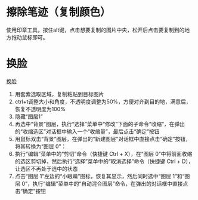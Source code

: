 # 擦除笔迹（复制颜色）

使用印章工具，按住alt键，点击想要复制的图片中央，松开后点击要复制到的地方拖动鼠标即可。

# 换脸

[换脸](https://zhuanlan.zhihu.com/p/36333106)

1. 用套索选取区域，复制粘贴到目标图片
2. ctrl+t调整大小和角度，不透明度调整为50%，方便对齐到目的地，满意后，恢复不透明度为100%
3. 隐藏“图层1”
4. 再选中“背景”图层，执行“选择”菜单中“修改”下面的子命令“收缩”，在弹出的“收缩选区”对话框中输入一个“收缩量”，最后点击“确定”按钮
5. 用鼠标双击“背景”图层，在弹出的“新建图层”对话框中直接点击“确定”按钮，将其转换为“图层 0”：
6. 执行“编辑”菜单中的“剪切”命令（快捷键 Ctrl + X），在“图层 0”中将前面收缩的选区剪切掉，然后执行“选择”菜单中的“取消选择”命令（快捷键 Ctrl + D），让选区不再处于选中的状态
7. 点击“图层 1”左边的“小眼睛”图标，恢复其显示，然后同时选中“图层 1”和“图层 0”，执行“编辑”菜单中的“自动混合图层”命令，在弹出的对话框中直接点击“确定”按钮

